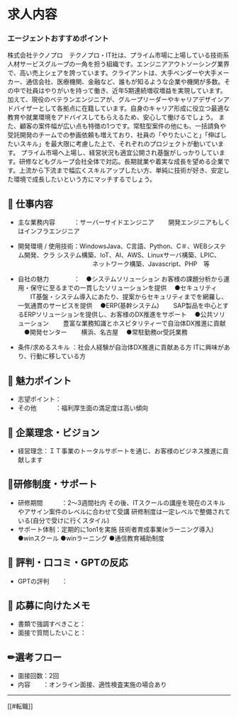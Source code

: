# 求人内容

### エージェントおすすめポイント
株式会社テクノプロ　テクノプロ・IT社は、プライム市場に上場している技術系人材サービスグループの一角を担う組織です。エンジニアアウトソーシング業界で、高い売上シェアを誇っています。クライアントは、大手ベンダーや大手メーカー、通信会社、医療機関、金融など、誰もが知るような企業や機関が多数。その中で社員はやりがいを持って働き、近年5期連続増収増益を実現しています。 加えて、現役のベテランエンジニアが、グループリーダーやキャリアデザインアドバイザーとして各拠点に在籍しています。自身のキャリア形成に役立つ最適な教育や就業環境をアドバイスしてもらえるため、安心して働けるでしょう。 また、顧客の案件幅が広い点も特徴の1つです。常駐型案件の他にも、一括請負や受託開発のチームでの参画依頼も増えており、社員の「やりたいこと」「伸ばしたいスキル」を最大限に考慮した上で、それぞれのプロジェクトが動いています。 プライム市場へ上場し、経営状況も適宜公開され基盤がしっかりしています。研修などもグループ会社全体で対応。長期就業や着実な成長を望める企業です。上流から下流まで幅広くスキルアップしたい方、単純に技術が好き、安定した環境で成長したいという方にマッチするでしょう。

## 💼 仕事内容
- 主な業務内容　　　：サーバーサイドエンジニア
				　　開発エンジニアもしくはインフラエンジニア
				　　
- 開発環境 / 使用技術：WindowsJava、C言語、Python、C＃、WEBシステム開発、クラ
					システム構築、IoT、AI、AWS、Linuxサーバ構築、LPIC、
　　　　　　　　　　　　ネットワーク構築、Javascript、PHP　等
- 自社の魅力　　　　：　●システムソリューション
						お客様の課題分析から運用・保守に至るまでの一貫したソリューションを提供
					　●セキュリティ
					　　IT基盤・システム導入にあたり、提案からセキュリティまでを網羅し、一気通貫のサービスを提供
					　●ERP(基幹システム)
					　　SAP製品を中心とするERPソリューションを提供し、お客様のDX推進をサポート
					　●公共ソリューション
					　　豊富な業務知識とホスピタリティーで自治体DX推進に貢献
					　●開発センター
					　　横浜、名古屋
					　●常駐勤務or受託業務
					　

- 条件/求めるスキル  ：社会人経験が自治体DX推進に貢献ある方
					ITに興味があり、行動に移している方

## 🌟 魅力ポイント
- 志望ポイント：
- その他　　　：福利厚生面の満足度は高い傾向

## 🎯 企業理念・ビジョン
- 経営理念：ＩＴ事業のトータルサポートを通じ、お客様のビジネス推進に貢献します

## 🏫研修制度・サポート
- 研修期間　　　：2～3週間社内
				その後、ITスクールの講座を現在のスキルやアサイン案件のレベルに合わせて受講
				研修制度は一定レベルで整備されている(自分で受けに行くスタイル)
- サポート体制：定期的に1on1を実施
			   技術者育成事業(eラーニング導入)
			   ●winスクール
			   ●winラーニング
			   ●通信教育補助制度
## 💬 評判・口コミ・GPTの反応
- GPTの評判　　：

## 📝 応募に向けたメモ
- 書類で強調すべきこと：
- 面接で質問したいこと：
## ✏選考フロー
- 面接回数：2回
- 内容　　：オンライン面接、適性検査実施の場合あり

---
[[#転職]]